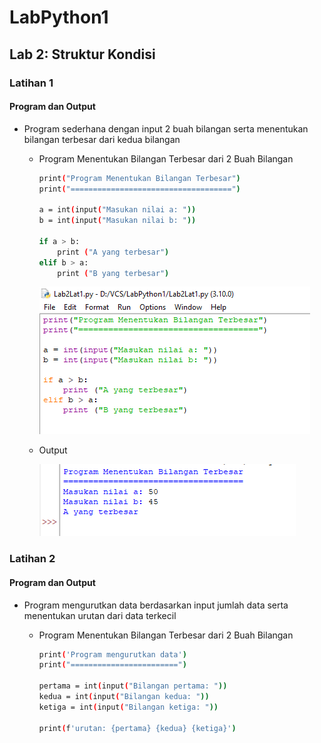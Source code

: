 # LabPython1

## Lab 2: Struktur Kondisi
### Latihan 1
#### Program dan Output
- Program sederhana dengan input 2 buah bilangan serta menentukan bilangan terbesar dari kedua bilangan
    - Program Menentukan Bilangan Terbesar dari 2 Buah Bilangan

        ```bash
        print("Program Menentukan Bilangan Terbesar")
        print("====================================")

        a = int(input("Masukan nilai a: "))
        b = int(input("Masukan nilai b: "))

        if a > b:
            print ("A yang terbesar")
        elif b > a:
            print ("B yang terbesar")
        ```

        ![IMG 1](screenshoot/Lab2Lat1.1.png)

    - Output

        ![IMG 2](screenshoot/Lab2Lat1.2.png)

### Latihan 2
#### Program dan Output
- Program mengurutkan data berdasarkan input jumlah data serta menentukan urutan dari data terkecil
    - Program Menentukan Bilangan Terbesar dari 2 Buah Bilangan

        ```bash
        print('Program mengurutkan data')
        print("========================")

        pertama = int(input("Bilangan pertama: "))
        kedua = int(input("Bilangan kedua: "))
        ketiga = int(input("Bilangan ketiga: "))

        print(f'urutan: {pertama} {kedua} {ketiga}')
        ```

        